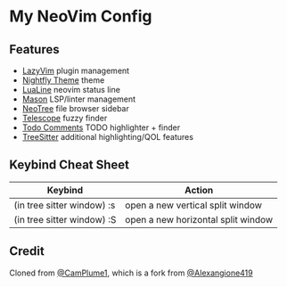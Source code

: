 # My NeoVim Config

## Features

- [LazyVim](https://github.com/LazyVim/LazyVim) plugin management
- [Nightfly Theme](https://github.com/bluz71/vim-nightfly-colors?tab=readme-ov-file) theme
- [LuaLine](https://github.com/nvim-lualine/lualine.nvim) neovim status line
- [Mason](https://github.com/williamboman/mason.nvim) LSP/linter management
- [NeoTree](https://github.com/nvim-neo-tree/neo-tree.nvim) file browser sidebar
- [Telescope](https://github.com/nvim-telescope/telescope.nvim) fuzzy finder
- [Todo Comments](https://github.com/folke/todo-comments.nvim) TODO highlighter + finder
- [TreeSitter](https://github.com/nvim-treesitter/nvim-treesitter) additional highlighting/QOL features

## Keybind Cheat Sheet

| Keybind    | Action |
| -------- | ------- |
| (in tree sitter window) :s  |  open a new vertical split window   |
| (in tree sitter window) :S  |  open a new horizontal split window   |

## Credit

Cloned from [@CamPlume1](https://github.com/CamPlume1), which is a fork from [@Alexangione419](https://github.com/alexangione419)
